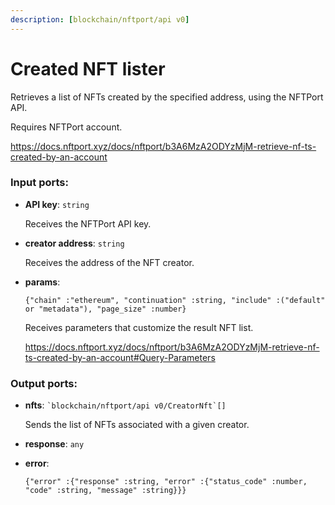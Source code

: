 ```yaml
---
description: [blockchain/nftport/api v0]
---
```


# Created NFT lister

Retrieves a list of NFTs created by the specified address, using the NFTPort API.

Requires NFTPort account.

https://docs.nftport.xyz/docs/nftport/b3A6MzA2ODYzMjM-retrieve-nf-ts-created-by-an-account

### Input ports:

* __API key__: ` string `

    Receives the NFTPort API key.


* __creator address__: ` string `

    Receives the address of the NFT creator.


* __params__: 
    ```
    {"chain" :"ethereum", "continuation" :string, "include" :("default" or "metadata"), "page_size" :number}
    ```

    Receives parameters that customize the result NFT list.
    
    https://docs.nftport.xyz/docs/nftport/b3A6MzA2ODYzMjM-retrieve-nf-ts-created-by-an-account#Query-Parameters

### Output ports:

* __nfts__: `` `blockchain/nftport/api v0/CreatorNft`[] ``

    Sends the list of NFTs associated with a given creator.


* __response__: ` any `


* __error__: 
    ```
    {"error" :{"response" :string, "error" :{"status_code" :number, "code" :string, "message" :string}}}
    ```

